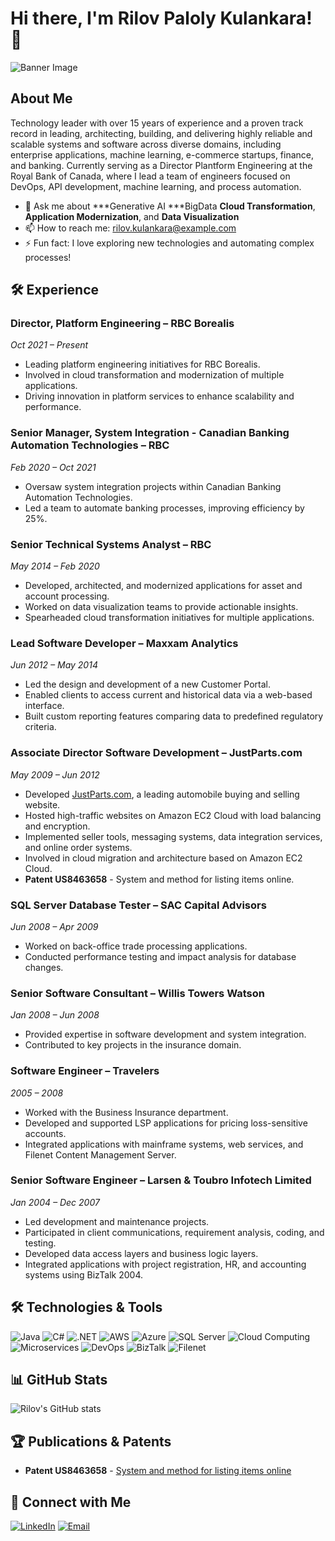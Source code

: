 # Hi there, I'm **Rilov Paloly Kulankara**! 👋

![Banner Image](https://avatars.githubusercontent.com/u/639140?s=100&u=ca2a805d5973080718d36e4a1de9f2d14e6d7ede&v=4)

## About Me

Technology leader with over 15 years of experience and a proven track record in leading, architecting, building, and delivering highly reliable and scalable systems and software across diverse domains, including enterprise applications, machine learning, e-commerce startups, finance, and banking. Currently serving as a Director Plantform Engineering at the Royal Bank of Canada, where I lead a team of engineers focused on DevOps, API development, machine learning, and  process automation.



- 💬 Ask me about ***Generative AI ***BigData **Cloud Transformation**, **Application Modernization**, and **Data Visualization**
- 📫 How to reach me: [rilov.kulankara@example.com](mailto:rilov@hotmail.com)
- ⚡ Fun fact: I love exploring new technologies and automating complex processes!

## 🛠️ Experience

### **Director, Platform Engineering – RBC Borealis**
*Oct 2021 – Present*

- Leading platform engineering initiatives for RBC Borealis.
- Involved in cloud transformation and modernization of multiple applications.
- Driving innovation in platform services to enhance scalability and performance.

### **Senior Manager, System Integration - Canadian Banking Automation Technologies – RBC**
*Feb 2020 – Oct 2021*

- Oversaw system integration projects within Canadian Banking Automation Technologies.
- Led a team to automate banking processes, improving efficiency by 25%.

### **Senior Technical Systems Analyst – RBC**
*May 2014 – Feb 2020*

- Developed, architected, and modernized applications for asset and account processing.
- Worked on data visualization teams to provide actionable insights.
- Spearheaded cloud transformation initiatives for multiple applications.

### **Lead Software Developer – Maxxam Analytics**
*Jun 2012 – May 2014*

- Led the design and development of a new Customer Portal.
- Enabled clients to access current and historical data via a web-based interface.
- Built custom reporting features comparing data to predefined regulatory criteria.

### **Associate Director Software Development – JustParts.com**
*May 2009 – Jun 2012*

- Developed [JustParts.com](https://www.justparts.com), a leading automobile buying and selling website.
- Hosted high-traffic websites on Amazon EC2 Cloud with load balancing and encryption.
- Implemented seller tools, messaging systems, data integration services, and online order systems.
- Involved in cloud migration and architecture based on Amazon EC2 Cloud.
- **Patent US8463658** - System and method for listing items online.

### **SQL Server Database Tester – SAC Capital Advisors**
*Jun 2008 – Apr 2009*

- Worked on back-office trade processing applications.
- Conducted performance testing and impact analysis for database changes.

### **Senior Software Consultant – Willis Towers Watson**
*Jan 2008 – Jun 2008*

- Provided expertise in software development and system integration.
- Contributed to key projects in the insurance domain.

### **Software Engineer – Travelers**
*2005 – 2008*

- Worked with the Business Insurance department.
- Developed and supported LSP applications for pricing loss-sensitive accounts.
- Integrated applications with mainframe systems, web services, and Filenet Content Management Server.

### **Senior Software Engineer – Larsen & Toubro Infotech Limited**
*Jan 2004 – Dec 2007*

- Led development and maintenance projects.
- Participated in client communications, requirement analysis, coding, and testing.
- Developed data access layers and business logic layers.
- Integrated applications with project registration, HR, and accounting systems using BizTalk 2004.

## 🛠️ Technologies & Tools

![Java](https://img.shields.io/badge/-Java-007396?logo=java&logoColor=white&style=flat)
![C#](https://img.shields.io/badge/-C%23-239120?logo=c-sharp&logoColor=white&style=flat)
![.NET](https://img.shields.io/badge/-.NET-512BD4?logo=.net&logoColor=white&style=flat)
![AWS](https://img.shields.io/badge/-AWS-232F3E?logo=amazon-aws&logoColor=white&style=flat)
![Azure](https://img.shields.io/badge/-Azure-0078D4?logo=microsoft-azure&logoColor=white&style=flat)
![SQL Server](https://img.shields.io/badge/-SQL%20Server-CC2927?logo=microsoft-sql-server&logoColor=white&style=flat)
![Cloud Computing](https://img.shields.io/badge/-Cloud%20Computing-0F9D58?logo=cloud&logoColor=white&style=flat)
![Microservices](https://img.shields.io/badge/-Microservices-FF6F00?logo=microgenetics&logoColor=white&style=flat)
![DevOps](https://img.shields.io/badge/-DevOps-5B2C6F?logo=devops&logoColor=white&style=flat)
![BizTalk](https://img.shields.io/badge/-BizTalk-CC2927?logo=microsoft&logoColor=white&style=flat)
![Filenet](https://img.shields.io/badge/-Filenet-003865?logo=ibm&logoColor=white&style=flat)

## 📊 GitHub Stats
  
![Rilov's GitHub stats](https://github-readme-stats.vercel.app/api?username=rilov&show_icons=true&theme=radical)

## 🏆 Publications & Patents

- **Patent US8463658** - [System and method for listing items online](https://patents.google.com/patent/US8463658B2/en)

## 🔗 Connect with Me

[![LinkedIn](https://img.shields.io/badge/-LinkedIn-0A66C2?logo=linkedin&logoColor=white&style=flat)](https://www.linkedin.com/in/rilovpalolykulankara/)
[![Email](https://img.shields.io/badge/-Email-D14836?logo=gmail&logoColor=white&style=flat)](mailto:rilov.kulankara@example.com)

